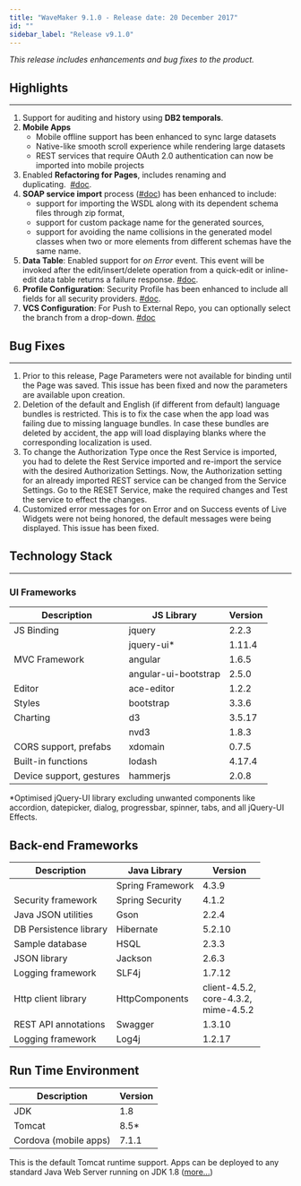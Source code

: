 ```yaml
---
title: "WaveMaker 9.1.0 - Release date: 20 December 2017"
id: ""
sidebar_label: "Release v9.1.0"
---
```

*This release includes enhancements and bug fixes to the product.*

## Highlights
---
1.  Support for auditing and history using **DB2 temporals**.
2.  **Mobile Apps**
    *   Mobile offline support has been enhanced to sync large datasets
    *   Native-like smooth scroll experience while rendering large datasets
    *   REST services that require OAuth 2.0 authentication can now be imported into mobile projects
3.  Enabled **Refactoring for Pages**, includes renaming and duplicating.  [#doc](/learn/app-development/ui-design/page-creation/#page-operations).
4.  **SOAP service import** process ([#doc](/learn/app-development/services/web-services/working-with-soap-services/#SOAP-service-setup)) has been enhanced to include:
    *   support for importing the WSDL along with its dependent schema files through zip format,
    *   support for custom package name for the generated sources,
    *   support for avoiding the name collisions in the generated model classes when two or more elements from different schemas have the same name.
5.  **Data Table**: Enabled support for _on Error_ event. This event will be invoked after the edit/insert/delete operation from a quick-edit or inline-edit data table returns a failure response. [#doc](/learn/app-development/widgets/datalive/datatable/datatable-events-methods/#events).
6.  **Profile Configuration**: Security Profile has been enhanced to include all fields for all security providers. [#doc](/learn/app-development/deployment/configuration-profiles/#deploy-profile).
7.  **VCS Configuration**: For Push to External Repo, you can optionally select the branch from a drop-down. [#doc](/learn/app-development/dev-integration/developer-collaboration/#push-to-external-repo)

## Bug Fixes
---
1. Prior to this release, Page Parameters were not available for binding until the Page was saved. This issue has been fixed and now the parameters are available upon creation.
2. Deletion of the default and English (if different from default) language bundles is restricted. This is to fix the case when the app load was failing due to missing language bundles. In case these bundles are deleted by accident, the app will load displaying blanks where the corresponding localization is used.
3. To change the Authorization Type once the Rest Service is imported, you had to delete the Rest Service imported and re-import the service with the desired Authorization Settings. Now, the Authorization setting for an already imported REST service can be changed from the Service Settings. Go to the RESET Service, make the required changes and Test the service to effect the changes.
4. Customized error messages for on Error and on Success events of Live Widgets were not being honored, the default messages were being displayed. This issue has been fixed.

## Technology Stack
---
### UI Frameworks

| Description | JS Library | Version |
| --- | --- | --- |
| JS Binding | jquery | 2.2.3 |
|  | jquery-ui* | 1.11.4 |
| MVC Framework | angular | 1.6.5 |
|  | angular-ui-bootstrap | 2.5.0 |
| Editor | ace-editor | 1.2.2 |
| Styles | bootstrap | 3.3.6 |
| Charting | d3 | 3.5.17 |
|  | nvd3 | 1.8.3 |
| CORS support, prefabs | xdomain | 0.7.5 |
| Built-in functions | lodash | 4.17.4 |
| Device support, gestures | hammerjs | 2.0.8 |

*Optimised jQuery-UI library excluding unwanted components like accordion, datepicker, dialog, progressbar, spinner, tabs, and all jQuery-UI Effects.

## Back-end Frameworks

| Description | Java Library | Version |
| --- | --- | --- |
|  | Spring Framework | 4.3.9 |
| Security framework | Spring Security | 4.1.2 |
| Java JSON utilities | Gson | 2.2.4 |
| DB Persistence library | Hibernate | 5.2.10 |
| Sample database | HSQL | 2.3.3 |
| JSON library | Jackson | 2.6.3 |
| Logging framework | SLF4j | 1.7.12 |
| Http client library | HttpComponents | client-4.5.2, <br> core-4.3.2, <br> mime-4.5.2 |
| REST API annotations | Swagger | 1.3.10 |
| Logging framework | Log4j | 1.2.17 |

## Run Time Environment

| Description | Version |
| --- | --- |
| JDK | 1.8 |
| Tomcat | 8.5* |
| Cordova (mobile apps) |7.1.1 |

This is the default Tomcat runtime support. Apps can be deployed to any standard Java Web Server running on JDK 1.8 ([more...](/learn/app-development/deployment/deployment-web-server/))